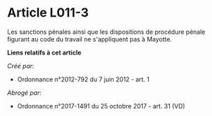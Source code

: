 # Article L011-3

Les sanctions pénales ainsi que les dispositions de procédure pénale figurant au code du travail ne s'appliquent pas à
Mayotte.

**Liens relatifs à cet article**

_Créé par_:

  - Ordonnance n°2012-792 du 7 juin 2012 - art. 1

_Abrogé par_:

  - Ordonnance n°2017-1491 du 25 octobre 2017 - art. 31 (VD)
